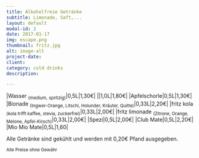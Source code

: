 ```yaml
---
title: Alkoholfreie Getränke
subtitle: Limonade, Saft,...
layout: default
modal-id: 2
date: 2017-01-17
img: escape.png
thumbnail: fritz.jpg
alt: image-alt
project-date: 
client: 
category: cold drinks
description:

---
```


|Wasser <sub>(medium, spritzig)</sub>|0,5L|1,30€|
||1,0L|1,80€|
|Apfelschorle|0,5L|1,30€|
|Bionade <sub>(Ingwer-Orange, Litschi, Holunder, Kräuter, Quitte)</sub>|0,33L|2,20€|
|fritz kola <sub>(kola trifft kaffee, stevia, zuckerfrei)</sub>|0,33L|2,00€|
|fritz limonade <sub>(Zitrone, Orange, Melone, Apfel-Kirsch)</sub>|0,33L|2,00€|
|Spezi|0,5L|2,00€|
|Club Mate|0,5L|2,20€|
|Mio Mio Mate|0,5L|1,60|

Alle Getränke sind gekühlt und werden mit 0,20€ Pfand ausgegeben.

<sub>Alle Preise ohne Gewähr</sub>
